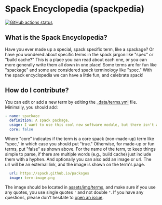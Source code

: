 # Spack Encyclopedia (spackpedia)

[![GitHub actions status](https://github.com/spack/spackpedia/workflows/CI/badge.svg?branch=main)](https://github.com/spack/spackpedia/actions?query=branch%3Amain+workflow%3ACI)

## What is the Spack Encyclopedia?

Have you ever made up a special, spack specific term, like a spackage?
Or have you wondered about specific terms in the spack jargon like "spec" or "build cache?"
This is a place you can read about each one, or you can more generally write them all
down in one place! Some terms are for fun like "spackage" and some are considered
spack terminology like "spec." With the spack encyclopedia we can have a little fun, and celebrate
spack!

## How do I contribute?

You can edit or add a new term by editing the [_data/terms.yml](_data/terms.yml)
file. Minimally, you should add:

```yaml
- name: spackage
  definition: A spack package.
  usage: I want to use this cool new software module, but there isn't a spackage for it.
  core: false
```

Where "core" indicates if the term is a core spack (non-made-up) term like "spec," in which
case you should put "true." Otherwise, for made-up or fun terms, put "false" as shown above.
For the name of the term, to keep things simple to parse, if there are multiple words (e.g., build cache)
just include them with a hyphen. And optionally you can also add an image or url. The url will be an external link, and the image
is shown on the term's page.

```yaml
  url: https://spack.github.io/packages
  image: term-image.png
```

The image should be located in [assets/img/terms](assets/img/terms), and make sure if you use any
quotes, you use single quotes `'` and not double `"`. 
If you have any questions, please don't hesitate to [open an issue](https://www.github.com/spack/spackpedia/issues).
